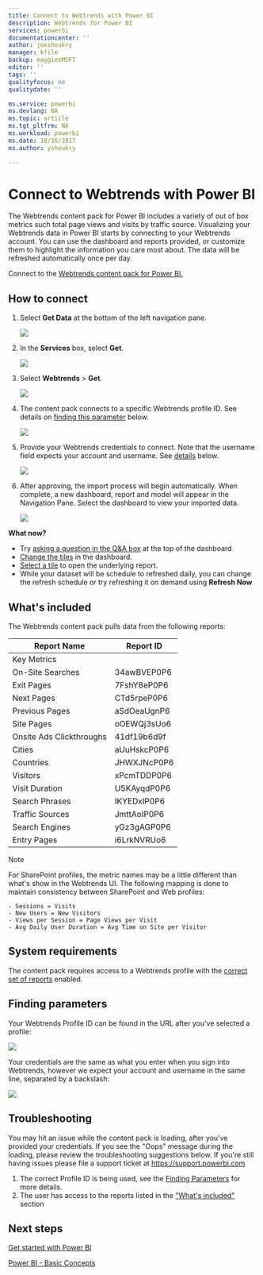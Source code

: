 ```yaml
---
title: Connect to Webtrends with Power BI
description: Webtrends for Power BI
services: powerbi
documentationcenter: ''
author: joeshoukry
manager: kfile
backup: maggiesMSFT
editor: ''
tags: ''
qualityfocus: no
qualitydate: ''

ms.service: powerbi
ms.devlang: NA
ms.topic: article
ms.tgt_pltfrm: NA
ms.workload: powerbi
ms.date: 10/16/2017
ms.author: yshoukry

---
```

# Connect to Webtrends with Power BI
The Webtrends content pack for Power BI includes a variety of out of box metrics such total page views and visits by traffic source. Visualizing your Webtrends data in Power BI starts by connecting to your Webtrends account. You can use the dashboard and reports provided, or customize them to highlight the information you care most about.  The data will be refreshed automatically once per day.

Connect to the [Webtrends content pack for Power BI.](https://app.powerbi.com/getdata/services/webtrends)

## How to connect
1. Select **Get Data** at the bottom of the left navigation pane.
   
   ![](media/service-connect-to-webtrends/getdata3.png)
2. In the **Services** box, select **Get**.
   
   ![](media/service-connect-to-webtrends/services.png)
3. Select **Webtrends** \> **Get**.
   
   ![](media/service-connect-to-webtrends/webtrends.png)
4. The content pack connects to a specific Webtrends profile ID. See details on [finding this parameter](#FindingParams) below.
   
   ![](media/service-connect-to-webtrends/parameters.png)
5. Provide your Webtrends credentials to connect. Note that the username field expects your account and username. See [details](#FindingParams) below.
   
   ![](media/service-connect-to-webtrends/creds.png)
6. After approving, the import process will begin automatically. When complete, a new dashboard, report and model will appear in the Navigation Pane. Select the dashboard to view your imported data.
   
   ![](media/service-connect-to-webtrends/dashboard.png)

**What now?**

* Try [asking a question in the Q&A box](service-q-and-a.md) at the top of the dashboard
* [Change the tiles](service-dashboard-edit-tile.md) in the dashboard.
* [Select a tile](service-dashboard-tiles.md) to open the underlying report.
* While your dataset will be schedule to refreshed daily, you can change the refresh schedule or try refreshing it on demand using **Refresh Now**

## What's included
<a name="Included"></a>

The Webtrends content pack pulls data from the following reports:  

| Report Name | Report ID |
| --- | --- |
| Key Metrics | |
| On-Site Searches |34awBVEP0P6 |
| Exit Pages |7FshY8eP0P6 |
| Next Pages |CTd5rpeP0P6 |
| Previous Pages |aSdOeaUgnP6 |
| Site Pages |oOEWQj3sUo6 |
| Onsite Ads Clickthroughs |41df19b6d9f |
| Cities |aUuHskcP0P6 |
| Countries |JHWXJNcP0P6 |
| Visitors |xPcmTDDP0P6 |
| Visit Duration |U5KAyqdP0P6 |
| Search Phrases |IKYEDxIP0P6 |
| Traffic Sources |JmttAoIP0P6 |
| Search Engines |yGz3gAGP0P6 |
| Entry Pages |i6LrkNVRUo6 |

>[!NOTE]
>For SharePoint profiles, the metric names may be a little different than what's show in the Webtrends UI. The following mapping is done to maintain consistency between SharePoint and Web profiles:   

    - Sessions = Visits  
    - New Users = New Visitors  
    - Views per Session = Page Views per Visit  
    - Avg Daily User Duration = Avg Time on Site per Visitor  

## System requirements
The content pack requires access to a Webtrends profile with the [correct set of reports](#Included) enabled.

<a name="FindingParams"></a>

## Finding parameters
Your Webtrends Profile ID can be found in the URL after you've selected a profile:

![](media/service-connect-to-webtrends/webtrendsparameters.png)

Your credentials are the same as what you enter when you sign into Webtrends, however we expect your account and username in the same line, separated by a backslash:

![](media/service-connect-to-webtrends/webtrendscreds.png)

## Troubleshooting
You may hit an issue while the content pack is loading, after you've provided your credentials. If you see the "Oops" message during the loading, please review the troubleshooting suggestions below. If you're still having issues please file a support ticket at https://support.powerbi.com

1. The correct Profile ID is being used, see the [Finding Parameters](#FindingParams) for more details.
2. The user has access to the reports listed in the ["What's included"](#Included) section

## Next steps
[Get started with Power BI](service-get-started.md)

[Power BI - Basic Concepts](service-basic-concepts.md)

